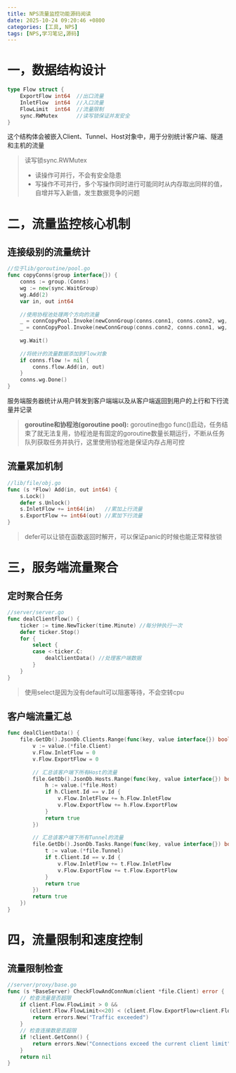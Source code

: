 ```yaml
---
title: NPS流量监控功能源码阅读
date: 2025-10-24 09:20:46 +0800
categories: [工具, NPS]
tags: [NPS,学习笔记,源码]
---
```


# 一，数据结构设计

```go
type Flow struct {
	ExportFlow int64  //出口流量
	InletFlow  int64  //入口流量
	FlowLimit  int64  //流量限制
	sync.RWMutex      //读写锁保证并发安全
}
```
这个结构体会被嵌入Client、Tunnel、Host对象中，用于分别统计客户端、隧道和主机的流量

>读写锁sync.RWMutex
>- 读操作可并行，不会有安全隐患
>- 写操作不可并行，多个写操作同时进行可能同时从内存取出同样的值，自增并写入新值，发生数据竞争的问题

# 二，流量监控核心机制
## 连接级别的流量统计
```go
//位于lib/goroutine/pool.go
func copyConns(group interface{}) {
    conns := group.(Conns)
    wg := new(sync.WaitGroup)
    wg.Add(2)
    var in, out int64
    
    //使用协程池处理两个方向的流量
    _ = connCopyPool.Invoke(newConnGroup(conns.conn1, conns.conn2, wg, &in))
    _ = connCopyPool.Invoke(newConnGroup(conns.conn2, conns.conn1, wg, &out))
    
    wg.Wait()
    
    //将统计的流量数据添加到Flow对象
    if conns.flow != nil {
        conns.flow.Add(in, out)
    }
    conns.wg.Done()
}
```
服务端服务器统计从用户转发到客户端端以及从客户端返回到用户的上行和下行流量并记录
>**goroutine和协程池(goroutine pool):**
>goroutine由go func()启动，任务结束了就无法复用，协程池是有固定的goroutine数量长期运行，不断从任务队列获取任务并执行，这里使用协程池是保证内存占用可控

## 流量累加机制
```go
//lib/file/obj.go
func (s *Flow) Add(in, out int64) {
    s.Lock()
    defer s.Unlock()
    s.InletFlow += int64(in)   //累加上行流量
    s.ExportFlow += int64(out) //累加下行流量
}
```
>defer可以让锁在函数返回时解开，可以保证panic的时候也能正常释放锁

# 三，服务端流量聚合

## 定时聚合任务
```go
//server/server.go
func dealClientFlow() {
    ticker := time.NewTicker(time.Minute) //每分钟执行一次
    defer ticker.Stop()
    for {
        select {
        case <-ticker.C:
            dealClientData() //处理客户端数据
        }
    }
}
```
>使用select是因为没有default可以阻塞等待，不会空转cpu

## 客户端流量汇总

```go
func dealClientData() {
    file.GetDb().JsonDb.Clients.Range(func(key, value interface{}) bool {
        v := value.(*file.Client)
        v.Flow.InletFlow = 0
        v.Flow.ExportFlow = 0
        
        // 汇总该客户端下所有Host的流量
        file.GetDb().JsonDb.Hosts.Range(func(key, value interface{}) bool {
            h := value.(*file.Host)
            if h.Client.Id == v.Id {
                v.Flow.InletFlow += h.Flow.InletFlow
                v.Flow.ExportFlow += h.Flow.ExportFlow
            }
            return true
        })
        
        // 汇总该客户端下所有Tunnel的流量
        file.GetDb().JsonDb.Tasks.Range(func(key, value interface{}) bool {
            t := value.(*file.Tunnel)
            if t.Client.Id == v.Id {
                v.Flow.InletFlow += t.Flow.InletFlow
                v.Flow.ExportFlow += t.Flow.ExportFlow
            }
            return true
        })
        return true
    })
}
```
# 四，流量限制和速度控制

## 流量限制检查
```go
//server/proxy/base.go
func (s *BaseServer) CheckFlowAndConnNum(client *file.Client) error {
    // 检查流量是否超限
    if client.Flow.FlowLimit > 0 && 
       (client.Flow.FlowLimit<<20) < (client.Flow.ExportFlow+client.Flow.InletFlow) {
        return errors.New("Traffic exceeded")
    }
    // 检查连接数是否超限
    if !client.GetConn() {
        return errors.New("Connections exceed the current client limit")
    }
    return nil
}
```